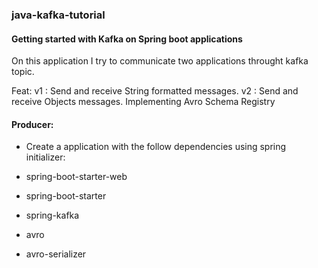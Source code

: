 ### java-kafka-tutorial
#### Getting started with Kafka on Spring boot applications
On this application I try to communicate two applications throught kafka topic.

Feat: 
v1 : Send and receive String formatted messages.
v2 : Send and receive Objects messages. Implementing Avro Schema Registry

#### Producer:
- Create a application with the follow dependencies using spring initializer: 
  
- spring-boot-starter-web
  
- spring-boot-starter
  
- spring-kafka 
  
- avro
- avro-serializer
